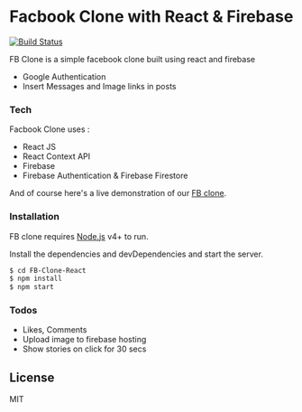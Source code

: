 # Facbook Clone with React & Firebase

[![Build Status](https://travis-ci.org/joemccann/dillinger.svg?branch=master)](https://travis-ci.org/joemccann/dillinger)

FB Clone is a simple facebook clone built using react and firebase

-   Google Authentication
-   Insert Messages and Image links in posts

### Tech

Facbook Clone uses :

-   React JS
-   React Context API
-   Firebase
-   Firebase Authentication & Firebase Firestore

And of course here's a live demonstration of our [FB clone](https://fb-clone-react-a59e9.web.app/).

### Installation

FB clone requires [Node.js](https://nodejs.org/) v4+ to run.

Install the dependencies and devDependencies and start the server.

```sh
$ cd FB-Clone-React
$ npm install
$ npm start
```

### Todos

-   Likes, Comments
-   Upload image to firebase hosting
-   Show stories on click for 30 secs

## License

MIT
